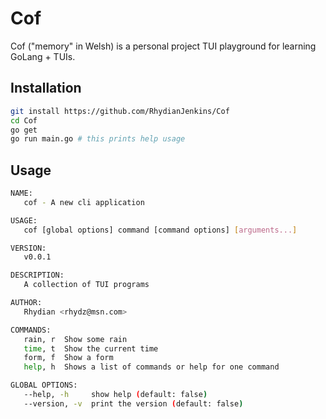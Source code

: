 # Cof

Cof ("memory" in Welsh) is a personal project TUI playground for learning GoLang + TUIs.

## Installation

```sh
git install https://github.com/RhydianJenkins/Cof
cd Cof
go get
go run main.go # this prints help usage
```

## Usage

```sh
NAME:
   cof - A new cli application

USAGE:
   cof [global options] command [command options] [arguments...]

VERSION:
   v0.0.1

DESCRIPTION:
   A collection of TUI programs

AUTHOR:
   Rhydian <rhydz@msn.com>

COMMANDS:
   rain, r  Show some rain
   time, t  Show the current time
   form, f  Show a form
   help, h  Shows a list of commands or help for one command

GLOBAL OPTIONS:
   --help, -h     show help (default: false)
   --version, -v  print the version (default: false)
```
